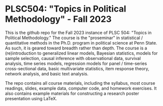 # PLSC504: "Topics in Political Methodology" - Fall 2023 

This is the github repo for the Fall 2023 instance of PLSC 504: "Topics in Political Methodology." The course is the "proseminar" in statistical / quantitative methods in the Ph.D. program in political science at Penn State. As such, it is geared toward breadth rather than depth. The course is a (re)introduction to generalized linear models, Bayesian statistics, models for sample selection, causal inference with observational data, survival analysis, time series models, regression models for panel / time-series cross-sectional data, basic multivariate statistics, item response theory, network analysis, and basic text analysis.

The repo contains all course materials, including the syllabus, most course readings, slides, example data, computer code, and homework exercises. It also contains example materials for constructing a research poster presentation using LaTeX.